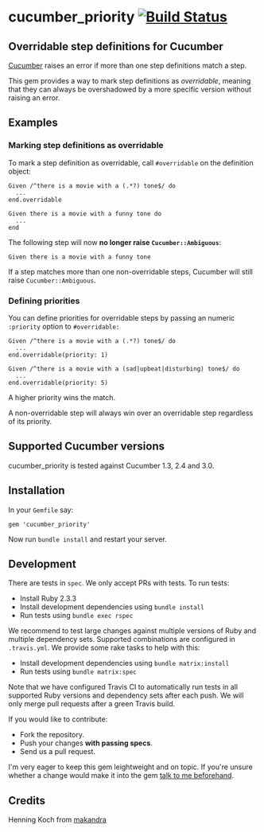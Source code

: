 cucumber_priority [![Build Status](https://travis-ci.org/makandra/cucumber_priority.svg?branch=master)](https://travis-ci.org/makandra/cucumber_priority)
=================

Overridable step definitions for Cucumber
-----------------------------------------

[Cucumber](https://github.com/cucumber/cucumber-ruby) raises an error if more than one step definitions match a step.

This gem provides a way to mark step definitions as *overridable*, meaning that they can always be overshadowed by a more specific version without raising an error.


Examples
--------

### Marking step definitions as overridable

To mark a step definition as overridable, call `#overridable` on the definition object:

    Given /^there is a movie with a (.*?) tone$/ do
      ...
    end.overridable

    Given there is a movie with a funny tone do
      ...
    end

The following step will now **no longer raise `Cucumber::Ambiguous`**:

    Given there is a movie with a funny tone

If a step matches more than one non-overridable steps, Cucumber will still raise `Cucumber::Ambiguous`.


### Defining priorities

You can define priorities for overridable steps by passing an numeric `:priority` option to `#overridable:`

    Given /^there is a movie with a (.*?) tone$/ do
      ...
    end.overridable(priority: 1)

    Given /^there is a movie with a (sad|upbeat|disturbing) tone$/ do
      ...
    end.overridable(priority: 5)

A higher priority wins the match.

A non-overridable step will always win over an overridable step regardless of its priority.


Supported Cucumber versions
----------------------------

cucumber_priority is tested against Cucumber 1.3, 2.4 and 3.0.


Installation
------------

In your `Gemfile` say:

    gem 'cucumber_priority'

Now run `bundle install` and restart your server.


Development
-----------

There are tests in `spec`. We only accept PRs with tests. To run tests:

- Install Ruby 2.3.3
- Install development dependencies using `bundle install`
- Run tests using `bundle exec rspec`

We recommend to test large changes against multiple versions of Ruby and multiple dependency sets. Supported combinations are configured in `.travis.yml`. We provide some rake tasks to help with this:

- Install development dependencies using `bundle matrix:install`
- Run tests using `bundle matrix:spec`

Note that we have configured Travis CI to automatically run tests in all supported Ruby versions and dependency sets after each push. We will only merge pull requests after a green Travis build.

If you would like to contribute:

- Fork the repository.
- Push your changes **with passing specs**.
- Send us a pull request.

I'm very eager to keep this gem leightweight and on topic. If you're unsure whether a change would make it into the gem  [talk to me beforehand](mailto:henning.koch@makandra.de).


Credits
-------

Henning Koch from [makandra](http://www.makandra.com/)
